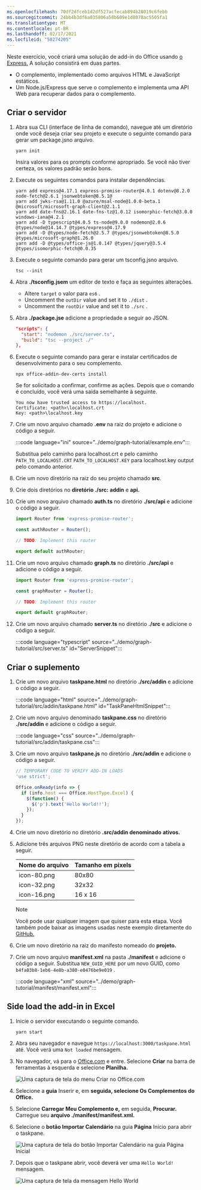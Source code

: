 ```yaml
---
ms.openlocfilehash: 70df2dfceb1d2df527acfecab894b28019c6febb
ms.sourcegitcommit: 24bb4b3df6a035806a58b609e1d8078ac5505fa1
ms.translationtype: MT
ms.contentlocale: pt-BR
ms.lasthandoff: 02/17/2021
ms.locfileid: "50274205"
---
```

<!-- markdownlint-disable MD002 MD041 -->

Neste exercício, você criará uma solução de add-in do Office usando [o Express.](http://expressjs.com/) A solução consistirá em duas partes.

- O complemento, implementado como arquivos HTML e JavaScript estáticos.
- Um Node.js/Express que serve o complemento e implementa uma API Web para recuperar dados para o complemento.

## <a name="create-the-server"></a>Criar o servidor

1. Abra sua CLI (interface de linha de comando), navegue até um diretório onde você deseja criar seu projeto e execute o seguinte comando para gerar um package.jsno arquivo.

    ```Shell
    yarn init
    ```

    Insira valores para os prompts conforme apropriado. Se você não tiver certeza, os valores padrão serão bons.

1. Execute os seguintes comandos para instalar dependências.

    ```Shell
    yarn add express@4.17.1 express-promise-router@4.0.1 dotenv@8.2.0 node-fetch@2.6.1 jsonwebtoken@8.5.1@
    yarn add jwks-rsa@1.11.0 @azure/msal-node@1.0.0-beta.1 @microsoft/microsoft-graph-client@2.1.1
    yarn add date-fns@2.16.1 date-fns-tz@1.0.12 isomorphic-fetch@3.0.0 windows-iana@4.2.1
    yarn add -D typescript@4.0.5 ts-node@9.0.0 nodemon@2.0.6 @types/node@14.14.7 @types/express@4.17.9
    yarn add -D @types/node-fetch@2.5.7 @types/jsonwebtoken@8.5.0 @types/microsoft-graph@1.26.0
    yarn add -D @types/office-js@1.0.147 @types/jquery@3.5.4 @types/isomorphic-fetch@0.0.35
    ```

1. Execute o seguinte comando para gerar um tsconfig.jsno arquivo.

    ```Shell
    tsc --init
    ```

1. Abra **./tsconfig.jsem** um editor de texto e faça as seguintes alterações.

    - Altere `target` o valor para `es6` .
    - Uncomment the `outDir` value and set it to `./dist` .
    - Uncomment the `rootDir` value and set it to `./src` .

1. Abra **./package.jse** adicione a propriedade a seguir ao JSON.

    ```json
    "scripts": {
      "start": "nodemon ./src/server.ts",
      "build": "tsc --project ./"
    },
    ```

1. Execute o seguinte comando para gerar e instalar certificados de desenvolvimento para o seu complemento.

    ```Shell
    npx office-addin-dev-certs install
    ```

    Se for solicitado a confirmar, confirme as ações. Depois que o comando é concluído, você verá uma saída semelhante à seguinte.

    ```Shell
    You now have trusted access to https://localhost.
    Certificate: <path>\localhost.crt
    Key: <path>\localhost.key
    ```

1. Crie um novo arquivo chamado **.env** na raiz do projeto e adicione o código a seguir.

    :::code language="ini" source="../demo/graph-tutorial/example.env":::

    Substitua pelo caminho para localhost.crt e pelo caminho `PATH_TO_LOCALHOST.CRT` `PATH_TO_LOCALHOST.KEY` para localhost.key output pelo comando anterior.

1. Crie um novo diretório na raiz do seu projeto chamado **src**.

1. Crie dois diretórios no **diretório ./src:** **addin** e **api.**

1. Crie um novo arquivo chamado **auth.ts** no diretório **./src/api** e adicione o código a seguir.

    ```typescript
    import Router from 'express-promise-router';

    const authRouter = Router();

    // TODO: Implement this router

    export default authRouter;
    ```

1. Crie um novo arquivo chamado **graph.ts** no diretório **./src/api** e adicione o código a seguir.

    ```typescript
    import Router from 'express-promise-router';

    const graphRouter = Router();

    // TODO: Implement this router

    export default graphRouter;
    ```

1. Crie um novo arquivo chamado **server.ts** no diretório **./src** e adicione o código a seguir.

    :::code language="typescript" source="../demo/graph-tutorial/src/server.ts" id="ServerSnippet":::

## <a name="create-the-add-in"></a>Criar o suplemento

1. Crie um novo arquivo **taskpane.html** no diretório **./src/addin** e adicione o código a seguir.

    :::code language="html" source="../demo/graph-tutorial/src/addin/taskpane.html" id="TaskPaneHtmlSnippet":::

1. Crie um novo arquivo denominado **taskpane.css** no diretório **./src/addin** e adicione o código a seguir.

    :::code language="css" source="../demo/graph-tutorial/src/addin/taskpane.css":::

1. Crie um novo arquivo **taskpane.js** no diretório **./src/addin** e adicione o código a seguir.

    ```javascript
    // TEMPORARY CODE TO VERIFY ADD-IN LOADS
    'use strict';

    Office.onReady(info => {
      if (info.host === Office.HostType.Excel) {
        $(function() {
          $('p').text('Hello World!!');
        });
      }
    });
    ```

1. Crie um novo diretório no diretório **.src/addin denominado** **ativos.**

1. Adicione três arquivos PNG neste diretório de acordo com a tabela a seguir.

    | Nome do arquivo   | Tamanho em pixels |
    |-------------|----------------|
    | icon-80.png | 80x80          |
    | icon-32.png | 32x32          |
    | icon-16.png | 16 x 16          |

    > [!NOTE]
    > Você pode usar qualquer imagem que quiser para esta etapa. Você também pode baixar as imagens usadas neste exemplo diretamente do [GitHub.](https://github.com/microsoftgraph/msgraph-training-office-addin/demo/graph-tutorial/src/addin/assets)

1. Crie um novo diretório na raiz do manifesto nomeado do **projeto.**

1. Crie um novo arquivo **manifest.xml** na pasta **./manifest** e adicione o código a seguir. Substitua `NEW_GUID_HERE` por um novo GUID, como `b4fa03b8-1eb6-4e8b-a380-e0476be9e019` .

    :::code language="xml" source="../demo/graph-tutorial/manifest/manifest.xml":::

## <a name="side-load-the-add-in-in-excel"></a>Side load the add-in in Excel

1. Inicie o servidor executando o seguinte comando.

    ```Shell
    yarn start
    ```

1. Abra seu navegador e navegue `https://localhost:3000/taskpane.html` até. Você verá uma `Not loaded` mensagem.

1. No navegador, vá para o [Office.com](https://www.office.com/) e entre. Selecione **Criar** na barra de ferramentas à esquerda e selecione **Planilha.**

    ![Uma captura de tela do menu Criar no Office.com](images/office-select-excel.png)

1. Selecione a **guia** Inserir e, em **seguida, selecione Os Complementos do Office.**

1. Selecione **Carregar Meu Complemento e,** em seguida, **Procurar.** Carregue seu **arquivo ./manifest/manifest.xml.**

1. Selecione o **botão Importar Calendário** na guia **Página** Início para abrir o taskpane.

    ![Uma captura de tela do botão Importar Calendário na guia Página Inicial](images/get-started.png)

1. Depois que o taskpane abrir, você deverá ver uma `Hello World!` mensagem.

    ![Uma captura de tela da mensagem Hello World](images/hello-world.png)
